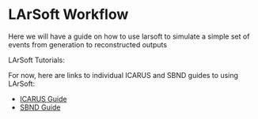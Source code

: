 # LArSoft Workflow 
Here we will have a guide on how to use larsoft to simulate a simple set of events from generation to reconstructed outputs

LArSoft Tutorials:

For now, here are links to individual ICARUS and SBND guides to using LArSoft:
- [ICARUS Guide](https://sbnsoftware.github.io/icaruscode_wiki/The_ICARUS_Guide_to_using_LArSoft.html)
- [SBND Guide](https://sbnsoftware.github.io/sbndcode_wiki/The_SBND_Guide_to_using_LArSoft.html)
